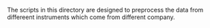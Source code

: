 The scripts in this directory are designed to preprocess the data from differeent instruments which come from different company.